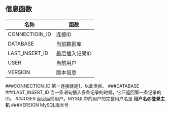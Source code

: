 信息函数
------------
|名称|函数|
|------|-------|
|CONNECTIOIN_ID|连接ID
|DATABASE|当前数据库
|LAST_INSERT_ID|最后插入记录ID
|USER|当前用户
|VERSION|版本信息
###CONNECTION_ID
第一连接就是1，以此类推。
###DATABASE
###LAST_INSERT_ID
当一条语句插入多条记录的时候，它只返回第一条记录的ID。
###USER
返回当前用户。MYSQL中的用户的完整用户名是 **用户名@登录主机**
###VERSION
MySQL版本号
